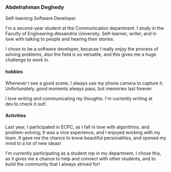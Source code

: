 ### Abdelrahman Deghedy

Self-learning Software Developer.

I'm a second-year student at the Communication department. I study in the Faculty of Engineering-Alexandria University. 
Self-learner, writer, and in love with talking to people and hearing their stories.

I chose to be a software developer, because I really enjoy the process of solving problems, also the field is so versatile, and this gives me a huge challenge to work in.

#### hobbies 

Whenever I see a good scene, I always use my phone camera to capture it. Unfortunately, good moments always pass, but memories last forever.

I love writing and communicating my thoughts. I'm currently writing at dev.to check it out!.

#### Activities

Last year, I participated in ECPC, as I fall in love with algorithms, and problem-solving; It was a nice experience, and I enjoyed working with my team. It gave me the chance to know beautiful personalities, and opened my mind to a lot of new ideas!

I'm currently participating as a student rep in my department. I chose this, as it gives me a chance to help and connect with other students, and to build the community that I always strived for!